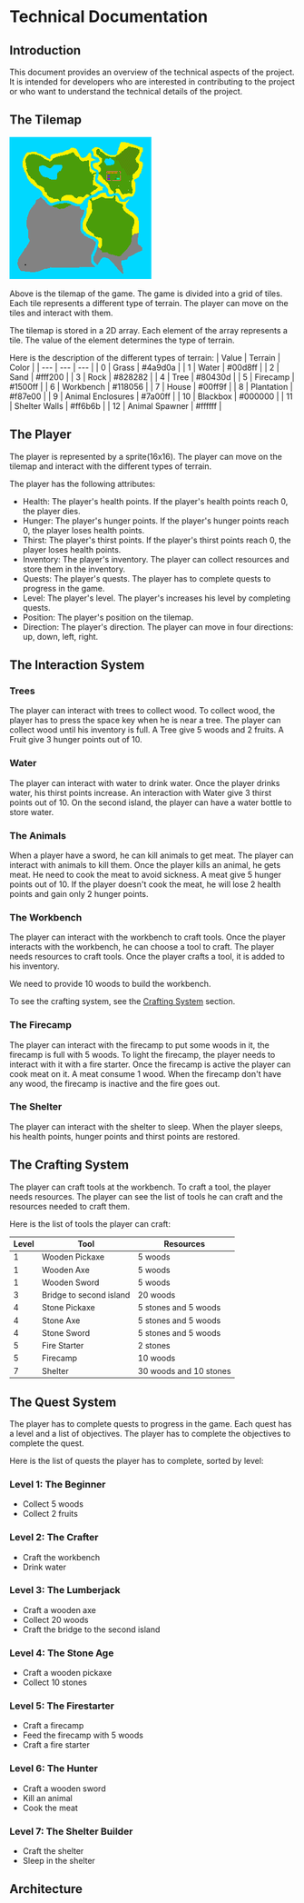 # Technical Documentation

## Introduction

This document provides an overview of the technical aspects of the project. It is intended for developers who are interested in contributing to the project or who want to understand the technical details of the project.

## The Tilemap

![Tilemap](./assets/tilemap.png)

Above is the tilemap of the game. The game is divided into a grid of tiles. Each tile represents a different type of terrain. The player can move on the tiles and interact with them.

The tilemap is stored in a 2D array. Each element of the array represents a tile. The value of the element determines the type of terrain.

Here is the description of the different types of terrain:
| Value | Terrain | Color |
| --- | --- | --- |
| 0 | Grass | #4a9d0a |
| 1 | Water | #00d8ff |
| 2 | Sand | #fff200 |
| 3 | Rock | #828282 |
| 4 | Tree | #80430d |
| 5 | Firecamp | #1500ff |
| 6 | Workbench | #118056 |
| 7 | House | #00ff9f |
| 8 | Plantation | #f87e00 |
| 9 | Animal Enclosures | #7a00ff |
| 10 | Blackbox | #000000 |
| 11 | Shelter Walls | #ff6b6b |
| 12 | Animal Spawner | #ffffff |

## The Player

The player is represented by a sprite(16x16). The player can move on the tilemap and interact with the different types of terrain.

The player has the following attributes:
- Health: The player's health points. If the player's health points reach 0, the player dies.
- Hunger: The player's hunger points. If the player's hunger points reach 0, the player loses health points.
- Thirst: The player's thirst points. If the player's thirst points reach 0, the player loses health points.
- Inventory: The player's inventory. The player can collect resources and store them in the inventory.
- Quests: The player's quests. The player has to complete quests to progress in the game.
- Level: The player's level. The player's increases his level by completing quests.
- Position: The player's position on the tilemap.
- Direction: The player's direction. The player can move in four directions: up, down, left, right.

## The Interaction System

### Trees

The player can interact with trees to collect wood. To collect wood, the player has to press the space key when he is near a tree. The player can collect wood until his inventory is full.
A Tree give 5 woods and 2 fruits.
A Fruit give 3 hunger points out of 10.

### Water

The player can interact with water to drink water. Once the player drinks water, his thirst points increase.
An interaction with Water give 3 thirst points out of 10.
On the second island, the player can have a water bottle to store water.

### The Animals

When a player have a sword, he can kill animals to get meat. The player can interact with animals to kill them. Once the player kills an animal, he gets meat.
He need to cook the meat to avoid sickness.
A meat give 5 hunger points out of 10.
If the player doesn't cook the meat, he will lose 2 health points and gain only 2 hunger points.

### The Workbench

The player can interact with the workbench to craft tools. Once the player interacts with the workbench, he can choose a tool to craft. The player needs resources to craft tools. Once the player crafts a tool, it is added to his inventory.

We need to provide 10 woods to build the workbench.

To see the crafting system, see the [Crafting System](#crafting-system) section.

### The Firecamp

The player can interact with the firecamp to put some woods in it, the firecamp is full with 5 woods.
To light the firecamp, the player needs to interact with it with a fire starter.
Once the firecamp is active the player can cook meat on it.
A meat consume 1 wood.
When the firecamp don't have any wood, the firecamp is inactive and the fire goes out.

### The Shelter

The player can interact with the shelter to sleep. When the player sleeps, his health points, hunger points and thirst points are restored.


## The Crafting System

The player can craft tools at the workbench. To craft a tool, the player needs resources. The player can see the list of tools he can craft and the resources needed to craft them.

Here is the list of tools the player can craft:

| Level | Tool | Resources |
| --- | --- | --- |
| 1 | Wooden Pickaxe | 5 woods |
| 1 | Wooden Axe | 5 woods |
| 1 | Wooden Sword | 5 woods |
| 3 | Bridge to second island | 20 woods |
| 4 | Stone Pickaxe | 5 stones and 5 woods |
| 4 | Stone Axe | 5 stones and 5 woods |
| 4 | Stone Sword | 5 stones and 5 woods |
| 5 | Fire Starter | 2 stones |
| 5 | Firecamp | 10 woods |
| 7 | Shelter | 30 woods and 10 stones |



## The Quest System

The player has to complete quests to progress in the game. Each quest has a level and a list of objectives. The player has to complete the objectives to complete the quest.

Here is the list of quests the player has to complete, sorted by level:

### Level 1: The Beginner
- Collect 5 woods
- Collect 2 fruits

### Level 2: The Crafter
- Craft the workbench
- Drink water

### Level 3: The Lumberjack
- Craft a wooden axe
- Collect 20 woods
- Craft the bridge to the second island

### Level 4: The Stone Age
- Craft a wooden pickaxe
- Collect 10 stones

### Level 5: The Firestarter
- Craft a firecamp
- Feed the firecamp with 5 woods
- Craft a fire starter

### Level 6: The Hunter
- Craft a wooden sword
- Kill an animal
- Cook the meat

### Level 7: The Shelter Builder
- Craft the shelter
- Sleep in the shelter

## Architecture
